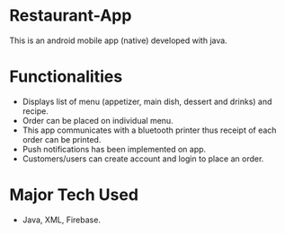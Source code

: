 # Restaurant-App
This is an android mobile app (native) developed with java.

# Functionalities
* Displays list of menu (appetizer, main dish, dessert and drinks) and recipe.
* Order can be placed on individual menu.
* This app communicates with a bluetooth printer thus receipt of each order can be printed.
* Push notifications has been implemented on app.
* Customers/users can create account and login to place an order.

# Major Tech Used
* Java, XML, Firebase.
